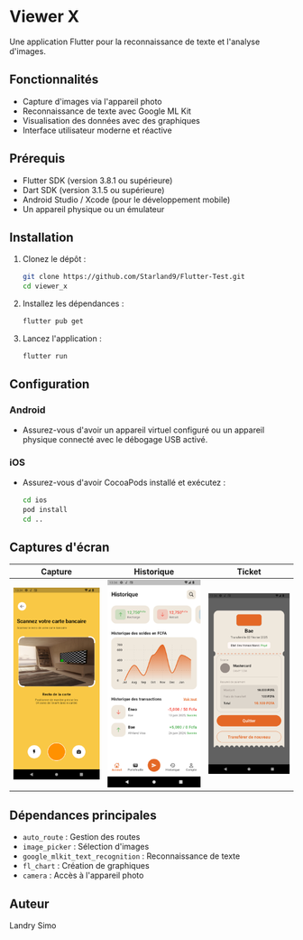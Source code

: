 # Viewer X

Une application Flutter pour la reconnaissance de texte et l'analyse d'images.

## Fonctionnalités

- Capture d'images via l'appareil photo
- Reconnaissance de texte avec Google ML Kit
- Visualisation des données avec des graphiques
- Interface utilisateur moderne et réactive

## Prérequis

- Flutter SDK (version 3.8.1 ou supérieure)
- Dart SDK (version 3.1.5 ou supérieure)
- Android Studio / Xcode (pour le développement mobile)
- Un appareil physique ou un émulateur

## Installation

1. Clonez le dépôt :
   ```bash
   git clone https://github.com/Starland9/Flutter-Test.git
   cd viewer_x
   ```

2. Installez les dépendances :
   ```bash
   flutter pub get
   ```

3. Lancez l'application :
   ```bash
   flutter run
   ```

## Configuration

### Android
- Assurez-vous d'avoir un appareil virtuel configuré ou un appareil physique connecté avec le débogage USB activé.

### iOS
- Assurez-vous d'avoir CocoaPods installé et exécutez :
  ```bash
  cd ios
  pod install
  cd ..
  ```

## Captures d'écran

| Capture | Historique | Ticket |
|---------|------------|---------|
| ![Capture](assets/screenshots/capture.png) | ![Historique](assets/screenshots/history.png) | ![Ticket](assets/screenshots/ticket.png) |

## Dépendances principales

- `auto_route` : Gestion des routes
- `image_picker` : Sélection d'images
- `google_mlkit_text_recognition` : Reconnaissance de texte
- `fl_chart` : Création de graphiques
- `camera` : Accès à l'appareil photo


## Auteur

Landry Simo
